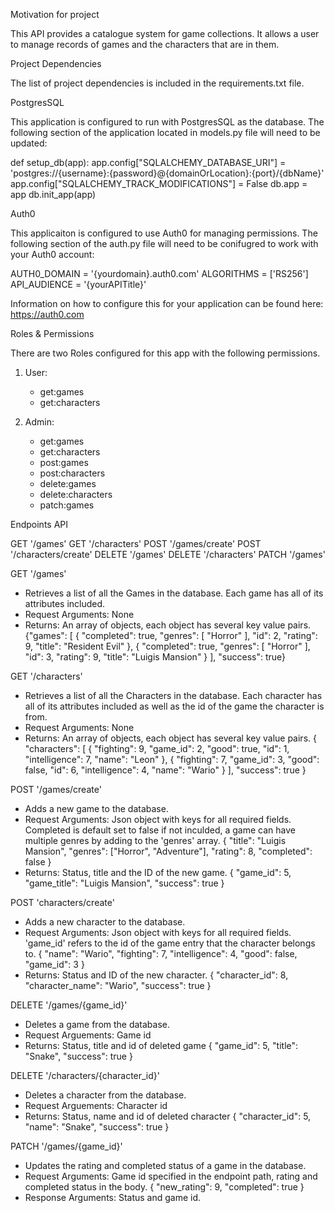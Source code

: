Motivation for project

This API provides a catalogue system for game collections. It allows a user to manage records of games and the characters that are in them. 

Project Dependencies

The list of project dependencies is included in the requirements.txt file. 

PostgresSQL

This application is configured to run with PostgresSQL as the database. The following section of the application located in models.py file will need to be updated:

def setup_db(app):
    app.config["SQLALCHEMY_DATABASE_URI"] = 'postgres://{username}:{password}@{domainOrLocation}:{port}/{dbName}'
    app.config["SQLALCHEMY_TRACK_MODIFICATIONS"] = False
    db.app = app
    db.init_app(app)

Auth0

This applicaiton is configured to use Auth0 for managing permissions. The following section of the auth.py file will need to be conifugred to work with your Auth0 account:

AUTH0_DOMAIN = '{yourdomain}.auth0.com'
ALGORITHMS = ['RS256']
API_AUDIENCE = '{yourAPITitle}'

Information on how to configure this for your application can be found here: https://auth0.com

Roles & Permissions

There are two Roles configured for this app with the following permissions. 

1. User:
    - get:games
    - get:characters

2. Admin:
    - get:games
    - get:characters
    - post:games
    - post:characters
    - delete:games
    - delete:characters
    - patch:games


Endpoints API 

GET '/games'
GET '/characters'
POST '/games/create'
POST '/characters/create'
DELETE '/games'
DELETE '/characters'
PATCH '/games'


GET '/games'
- Retrieves a list of all the Games in the database. Each game has all of its attributes included. 
- Request Arguments: None
- Returns: An array of objects, each object has several key value pairs. 
{"games": [
        {
            "completed": true,
            "genres": [
                "Horror"
            ],
            "id": 2,
            "rating": 9,
            "title": "Resident Evil"
        },
        {
            "completed": true,
            "genres": [
                "Horror"
            ],
            "id": 3,
            "rating": 9,
            "title": "Luigis Mansion"
        }
    ],
    "success": true}


GET '/characters'
- Retrieves a list of all the Characters in the database. Each character has all of its attributes included as well as the id of the game the character is from. 
- Request Arguments: None
- Returns: An array of objects, each object has several key value pairs. 
{
    "characters": [
        {
            "fighting": 9,
            "game_id": 2,
            "good": true,
            "id": 1,
            "intelligence": 7,
            "name": "Leon"
        },
        {
            "fighting": 7,
            "game_id": 3,
            "good": false,
            "id": 6,
            "intelligence": 4,
            "name": "Wario"
        }
    ],
    "success": true
}

POST '/games/create'
- Adds a new game to the database. 
- Request Arguments: Json object with keys for all required fields. Completed is default set to false if not inculded, a game can have multiple genres by adding to the 'genres' array. 
{
"title": "Luigis Mansion", 
"genres": ["Horror", "Adventure"], 
"rating": 8, 
"completed": false
}
- Returns: Status, title and the ID of the new game. 
{
    "game_id": 5,
    "game_title": "Luigis Mansion",
    "success": true
}


POST 'characters/create'
- Adds a new character to the database.
- Request Arguments: Json object with keys for all required fields. 'game_id' refers to the id of the game entry that the character belongs to. 
{
    "name": "Wario",
    "fighting": 7,
    "intelligence": 4,
    "good": false,
    "game_id": 3
}
- Returns: Status and ID of the new character.
{
    "character_id": 8,
    "character_name": "Wario",
    "success": true
}


DELETE '/games/{game_id}'
- Deletes a game from the database.
- Request Arguements: Game id
- Returns: Status, title and id of deleted game
{
    "game_id": 5,
    "title": "Snake",
    "success": true
}

DELETE '/characters/{character_id}'
- Deletes a character from the database.
- Request Arguements: Character id
- Returns: Status, name and id of deleted character
{
    "character_id": 5,
    "name": "Snake",
    "success": true
}

PATCH '/games/{game_id}'
- Updates the rating and completed status of a game in the database. 
- Request Arguments: Game id specified in the endpoint path, rating and completed status in the body. 
{
"new_rating": 9,
"completed": true
}
- Response Arguments: Status and game id. 